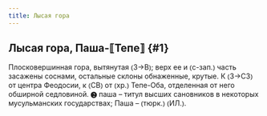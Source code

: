 ```yaml
---
title: Лысая гора
---
```

## Лысая гора, Паша-⟦Тепе⟧ {#1}

Плосковершинная гора, вытянутая ⦅З→В⦆; верх ее и ⦅с-зап.⦆ часть засажены соснами, остальные склоны обнаженные, крутые. К ⦅З→СЗ⦆ от центра Феодосии, к ⦅СВ⦆ от ⦅хр.⦆ Тепе-Оба, отделенная от него обширной седловиной. ❷ паша – титул высших сановников в некоторых мусульманских государствах; Паша – ⦅тюрк.⦆ ⦅ИЛ.⦆.
